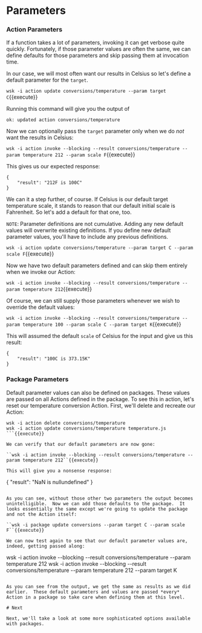 # Parameters


### Action Parameters

If a function takes a lot of parameters, invoking it can get verbose quite quickly.  Fortunately, if those parameter values are often the same, we can define defaults for those parameters and skip passing them at invocation time.

In our case, we will most often want our results in Celsius so let's define a default parameter for the `target`.

``wsk -i action update conversions/temperature --param target C``{{execute}}

Running this command will give you the output of

``ok: updated action conversions/temperature``

Now we can optionally pass the `target` parameter only when we do *not* want the results in Celsius:

``wsk -i action invoke --blocking --result conversions/temperature --param temperature 212 --param scale F``{{execute}}

This gives us our expected response:

```
{
    "result": "212F is 100C"
}
```

We can it a step further, of course.  If Celsius is our default target temperature scale, it stands to reason that our default initial scale is Fahrenheit.  So let's add a default for that one, too.

`NOTE`:  Parameter definitions are not cumulative.  Adding any new default values will overwrite existing definitions.  If you define new default parameter values, you'll have to include any previous definitions.

``wsk -i action update conversions/temperature --param target C --param scale F``{{execute}}

Now we have two default parameters defined and can skip them entirely when we invoke our Action:

``wsk -i action invoke --blocking --result conversions/temperature --param temperature 212``{{execute}}

Of course, we can still supply those parameters whenever we wish to override the default values:

``wsk -i action invoke --blocking --result conversions/temperature --param temperature 100 --param scale C --param target K``{{execute}}

This will assumed the default `scale` of Celsius for the input and give us this result:

```
{
    "result": "100C is 373.15K"
}
```

### Package Parameters

Default parameter values can also be defined on packages.  These values are passed on all Actions defined in the package.  To see this in action, let's reset our temperature conversion Action.  First, we'll delete and recreate our Action:

```
wsk -i action delete conversions/temperature
wsk -i action update conversions/temperature temperature.js
```{{execute}}

We can verify that our default parameters are now gone:

``wsk -i action invoke --blocking --result conversions/temperature --param temperature 212``{{execute}}

This will give you a nonsense response:

```
{
    "result": "NaN is nullundefined"
}
```

As you can see, without those other two parameters the output becomes unintelligible.  Now we can add those defaults to the package.  It 
looks essentially the same except we're going to update the package and not the Action itself:

``wsk -i package update conversions --param target C --param scale F``{{execute}}

We can now test again to see that our default parameter values are, indeed, getting passed along:

```
wsk -i action invoke --blocking --result conversions/temperature --param temperature 212
wsk -i action invoke --blocking --result conversions/temperature --param temperature 212 --param target K
```{{execute}}

As you can see from the output, we get the same as results as we did earlier.  These default parameters and values are passed *every* Action in a package so take care when defining them at this level.

# Next

Next, we'll take a look at some more sophisticated options available with packages.
